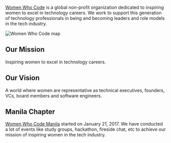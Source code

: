 [Women Who Code](https://www.womenwhocode.com) is a global non-profit organization dedicated to inspiring women to excel in technology careers. We work to support this generation of technology professionals in being and becoming leaders and role models in the tech industry.

![Women Who Code map](../../_media/wwcode_map.png)

## Our Mission

Inspiring women to excel in technology careers.

## Our Vision

A world where women are representative as technical executives, founders, VCs, board members and software engineers.

## Manila Chapter

[Women Who Code Manila](http://manila.womenwhocode.com/) started on January 21, 2017. We have conducted a lot of events like study groups, hackathon, fireside chat, etc to achieve our mission of inspiring women in the tech industry.
